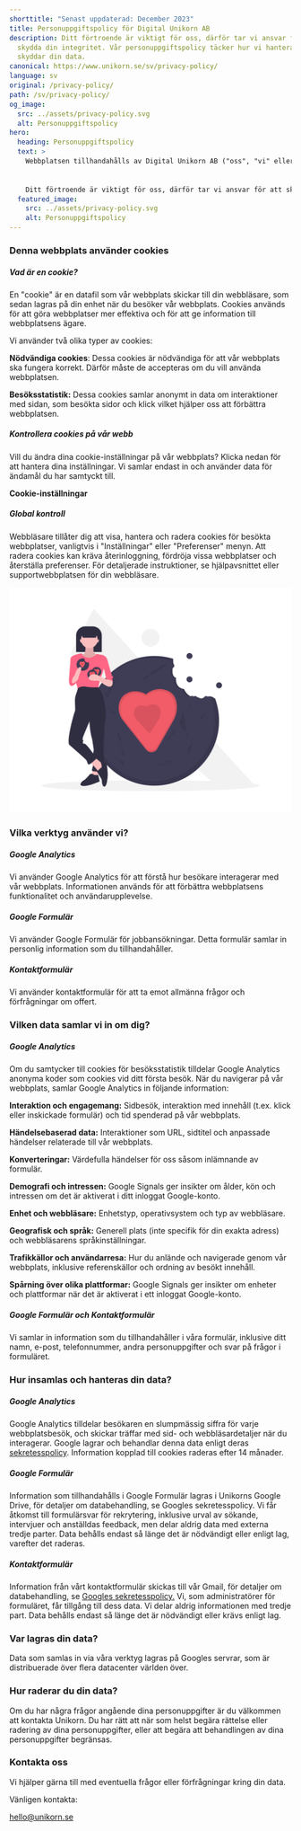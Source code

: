 ```yaml
---
shorttitle: "Senast uppdaterad: December 2023"
title: Personuppgiftspolicy för Digital Unikorn AB
description: Ditt förtroende är viktigt för oss, därför tar vi ansvar för att
  skydda din integritet. Vår personuppgiftspolicy täcker hur vi hanterar och
  skyddar din data.
canonical: https://www.unikorn.se/sv/privacy-policy/
language: sv
original: /privacy-policy/
path: /sv/privacy-policy/
og_image:
  src: ../assets/privacy-policy.svg
  alt: Personuppgiftspolicy
hero:
  heading: Personuppgiftspolicy
  text: >
    Webbplatsen tillhandahålls av Digital Unikorn AB ("oss", "vi" eller "vår").


    Ditt förtroende är viktigt för oss, därför tar vi ansvar för att skydda din integritet. Vår personuppgiftspolicy täcker hur vi hanterar och skyddar dina personuppgifter.
  featured_image:
    src: ../assets/privacy-policy.svg
    alt: Personuppgiftspolicy
---
```

### Denna webbplats använder cookies

##### Vad är en cookie?

En "cookie" är en datafil som vår webbplats skickar till din webbläsare, som sedan lagras på din enhet när du besöker vår webbplats. Cookies används för att göra webbplatser mer effektiva och för att ge information till webbplatsens ägare.

Vi använder två olika typer av cookies:

**Nödvändiga cookies**: Dessa cookies är nödvändiga för att vår webbplats ska fungera korrekt. Därför måste de accepteras om du vill använda webbplatsen.

**Besöksstatistik:** Dessa cookies samlar anonymt in data om interaktioner med sidan, som besökta sidor och klick vilket hjälper oss att förbättra webbplatsen.

##### Kontrollera cookies på vår webb

Vill du ändra dina cookie-inställningar på vår webbplats? Klicka nedan för att hantera dina inställningar. Vi samlar endast in och använder data för ändamål du har samtyckt till. 

**Cookie-inställningar**

##### Global kontroll

Webbläsare tillåter dig att visa, hantera och radera cookies för besökta webbplatser, vanligtvis i "Inställningar" eller "Preferenser" menyn. Att radera cookies kan kräva återinloggning, fördröja vissa webbplatser och återställa preferenser. För detaljerade instruktioner, se hjälpavsnittet eller supportwebbplatsen för din webbläsare.

![Cookies Unikorn](../assets/cookies.png "Cookies Unikorn")

### Vilka verktyg använder vi?

##### Google Analytics

Vi använder Google Analytics för att förstå hur besökare interagerar med vår webbplats. Informationen används för att förbättra webbplatsens funktionalitet och användarupplevelse.

##### Google Formulär

Vi använder Google Formulär för jobbansökningar. Detta formulär samlar in personlig information som du tillhandahåller.

##### Kontaktformulär

Vi använder kontaktformulär för att ta emot allmänna frågor och förfrågningar om offert.

### Vilken data samlar vi in om dig?

##### Google Analytics

Om du samtycker till cookies för besöksstatistik tilldelar Google Analytics anonyma koder som cookies vid ditt första besök. När du navigerar på vår webbplats, samlar Google Analytics in följande information:

**Interaktion och engagemang:** Sidbesök, interaktion med innehåll (t.ex. klick eller inskickade formulär) och tid spenderad på vår webbplats.

**Händelsebaserad data:** Interaktioner som URL, sidtitel och anpassade händelser relaterade till vår webbplats.

**Konverteringar:** Värdefulla händelser för oss såsom inlämnande av formulär.

**Demografi och intressen:** Google Signals ger insikter om ålder, kön och intressen om det är aktiverat i ditt inloggat Google-konto.

**Enhet och webbläsare:** Enhetstyp, operativsystem och typ av webbläsare.

**Geografisk och språk:** Generell plats (inte specifik för din exakta adress) och webbläsarens språkinställningar.

**Trafikkällor och användarresa:** Hur du anlände och navigerade genom vår webbplats, inklusive referenskällor och ordning av besökt innehåll.

**Spårning över olika plattformar:** Google Signals ger insikter om enheter och plattformar när det är aktiverat i ett inloggat Google-konto.

##### Google Formulär och Kontaktformulär

Vi samlar in information som du tillhandahåller i våra formulär, inklusive ditt namn, e-post, telefonnummer, andra personuppgifter och svar på frågor i formuläret.

### Hur insamlas och hanteras din data?

##### Google Analytics

Google Analytics tilldelar besökaren en slumpmässig siffra för varje webbplatsbesök, och skickar träffar med sid- och webbläsardetaljer när du interagerar. Google lagrar och behandlar denna data enligt deras [sekretesspolicy](https://developers.google.com/analytics/devguides/collection/analyticsjs/cookie-usage). Information kopplad till cookies raderas efter 14 månader.

##### Google Formulär

Information som tillhandahålls i Google Formulär lagras i Unikorns Google Drive, för detaljer om databehandling, se Googles sekretesspolicy. Vi får åtkomst till formulärsvar för rekrytering, inklusive urval av sökande, intervjuer och anställdas feedback, men delar aldrig data med externa tredje parter. Data behålls endast så länge det är nödvändigt eller enligt lag, varefter det raderas.

##### Kontaktformulär

Information från vårt kontaktformulär skickas till vår Gmail, för detaljer om databehandling, se [Googles sekretesspolicy.](https://policies.google.com/privacy#intro) Vi, som administratörer för formuläret, får tillgång till dess data. Vi delar aldrig informationen med tredje part. Data behålls endast så länge det är nödvändigt eller krävs enligt lag.

### Var lagras din data?

Data som samlas in via våra verktyg lagras på Googles servrar, som är distribuerade över flera datacenter världen över.

### Hur raderar du din data?

Om du har några frågor angående dina personuppgifter är du välkommen att kontakta Unikorn. Du har rätt att när som helst begära rättelse eller radering av dina personuppgifter, eller att begära att behandlingen av dina personuppgifter begränsas.

### Kontakta oss

Vi hjälper gärna till med eventuella frågor eller förfrågningar kring din data.

Vänligen kontakta:

hello@unikorn.se